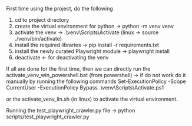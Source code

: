 First time using the project, do the following

1) cd to project directory
2) create the virtual environment for python -> python -m venv venv
3) activate the venv -> .\venv\Scripts\Activate  (linux -> source ./venv/bin/activate)
4) install the required libraries -> pip install -r requirements.txt
5) install the newly curated Playwright module -> playwright install
6) deactivate <- for deactivating the venv

If all are done for the first time, then we can directly run the activate_venv_win_powershell.bat (from powershell) -> if do not work do it manually by running the following commands
Set-ExecutionPolicy -Scope CurrentUser -ExecutionPolicy Bypass
.\venv\Scripts\Activate.ps1

or the activate_venv_lin.sh (in linux) to activate the virtual environment. 

Running the test_playwright_crawler.py file -> python scripts/test_playwright_crawler.py
